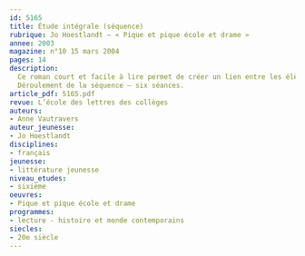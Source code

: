 ```yaml
---
id: 5165
title: Étude intégrale (séquence)
rubrique: Jo Hoestlandt – « Pique et pique école et drame »
annee: 2003
magazine: n°10 15 mars 2004
pages: 14
description: 
  Ce roman court et facile à lire permet de créer un lien entre les élèves et de lancer la discussion sur la différence. En effet, même si les élèves de sixième finissent par mieux se connaître en cours d’année, c’est encore souvent la méfiance qui règne dans la classe. Il est parfois difficile de se retrouver après des vacances. Hors de son chez-soi, on est soudain confronté aux autres, qui paraissent agressifs, même s’ils ne le sont pas réellement. C’est pour amener les élèves à une attitude plus tolérante qu’on leur proposera de lire l’histoire de Laura – une voleuse et une menteuse qui ne sait rien de son père et soupçonne un mensonge, et qui ne pourra se construire qu’en apprenant la vérité.
  Déroulement de la séquence – six séances.
article_pdf: 5165.pdf
revue: L’école des lettres des collèges
auteurs:
- Anne Vautravers
auteur_jeunesse:
- Jo Hoestlandt
disciplines:
- français
jeunesse:
- littérature jeunesse
niveau_etudes:
- sixième
oeuvres:
- Pique et pique école et drame
programmes:
- lecture - histoire et monde contemporains
siecles:
- 20e siècle
---
```

